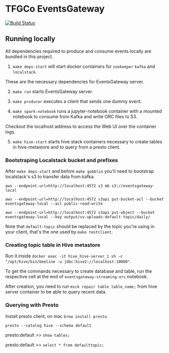 TFGCo EventsGateway
===================

[![Build Status](https://travis-ci.org/topfreegames/eventsgateway.svg?branch=master)](https://travis-ci.org/topfreegames/eventsgateway)

## Running locally

All dependencies required to produce and consume events locally are bundled in this project.

1. `make deps-start` will start docker containers for `zookeeper` `kafka` and `localstack`.

These are the necessary dependencies for EventsGateway server.

2. `make run` starts EventsGateway server.

3. `make producer` executes a client that sends one dummy event.

4. `make spark-notebook` runs a jupyter-notebook container with a mounted notebook to consume from Kafka and write ORC files to S3.

Checkout the localhost address to access the Web UI over the container logs.

5. `make hive-start` starts hive stack containers necessary to create tables in hive-metastore and to query from a presto client.

### Bootstraping Localstack bucket and prefixes

After `make deps-start` and before `make gobblin` you'll need to bootstrap localstack's s3 to transfer data from kafka.

`aws --endpoint-url=http://localhost:4572 s3 mb s3://eventsgateway-local`

`aws --endpoint-url=http://localhost:4572 s3api put-bucket-acl --bucket eventsgateway-local --acl public-read-write`

`aws --endpoint-url=http://localhost:4572 s3api put-object --bucket eventsgateway-local --key output/sv-uploads-default-topic/daily/`

Note that `default-topic` should be replaced by the topic you're using in your client, that's the one used by `make testclient`.

### Creating topic table in Hive metastore

Run it inside `docker exec -it hive_hive-server_1 sh -c "/opt/hive/bin/beeline -u jdbc:hive2://localhost:10000"`.

To get the commands necessary to create database and table, run the respective cell at the end of `eventsgateway-streaming-orc` notebook.

After creation, you need to run `msck repair table table_name;` from hive server container to be able to query recent data.

### Querying with Presto

Install presto client, on mac `brew install presto`.

`presto --catalog hive --schema default`

presto:default >> `show tables;`

presto:default >> `select * from defaulttopic;`
